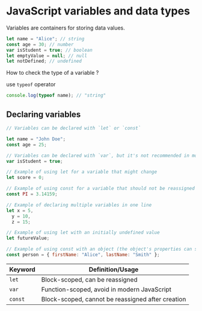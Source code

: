 # JavaScript variables and data types

Variables are containers for storing data values.

```javascript
let name = "Alice"; // string
const age = 30; // number
var isStudent = true; // boolean
let emptyValue = null; // null
let notDefined; // undefined
```

How to check the type of a variable ?

use `typeof` operator

```javascript
console.log(typeof name); // "string"
```

## Declaring variables

```javascript
// Variables can be declared with `let` or `const`

let name = "John Doe";
const age = 25;

// Variables can be declared with `var`, but it's not recommended in modern JavaScript
var isStudent = true;

// Example of using let for a variable that might change
let score = 0;

// Example of using const for a variable that should not be reassigned
const PI = 3.14159;

// Example of declaring multiple variables in one line
let x = 5,
  y = 10,
  z = 15;

// Example of using let with an initially undefined value
let futureValue;

// Example of using const with an object (the object's properties can still be modified)
const person = { firstName: "Alice", lastName: "Smith" };
```

| Keyword | Definition/Usage                                  |
| ------- | ------------------------------------------------- |
| `let`   | Block-scoped, can be reassigned                   |
| `var`   | Function-scoped, avoid in modern JavaScript       |
| `const` | Block-scoped, cannot be reassigned after creation |
